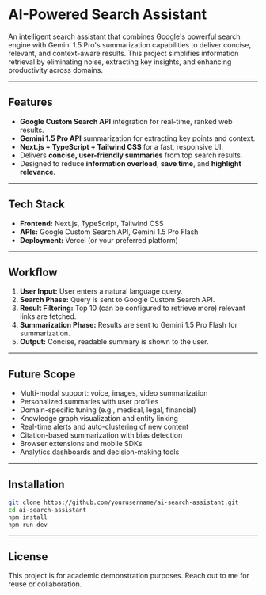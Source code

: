 # AI-Powered Search Assistant

An intelligent search assistant that combines Google's powerful search engine with Gemini 1.5 Pro's summarization capabilities to deliver concise, relevant, and context-aware results. This project simplifies information retrieval by eliminating noise, extracting key insights, and enhancing productivity across domains.

---

## Features

- **Google Custom Search API** integration for real-time, ranked web results.
- **Gemini 1.5 Pro API** summarization for extracting key points and context.
- **Next.js + TypeScript + Tailwind CSS** for a fast, responsive UI.
- Delivers **concise, user-friendly summaries** from top search results.
- Designed to reduce **information overload**, **save time**, and **highlight relevance**.

---

## Tech Stack

- **Frontend:** Next.js, TypeScript, Tailwind CSS
- **APIs:** Google Custom Search API, Gemini 1.5 Pro Flash
- **Deployment:** Vercel (or your preferred platform)

---

## Workflow

1. **User Input:** User enters a natural language query.
2. **Search Phase:** Query is sent to Google Custom Search API.
3. **Result Filtering:** Top 10 (can be configured to retrieve more) relevant links are fetched.
4. **Summarization Phase:** Results are sent to Gemini 1.5 Pro Flash for summarization.
5. **Output:** Concise, readable summary is shown to the user.

---

## Future Scope

- Multi-modal support: voice, images, video summarization
- Personalized summaries with user profiles
- Domain-specific tuning (e.g., medical, legal, financial)
- Knowledge graph visualization and entity linking
- Real-time alerts and auto-clustering of new content
- Citation-based summarization with bias detection
- Browser extensions and mobile SDKs
- Analytics dashboards and decision-making tools

---

## Installation

```bash
git clone https://github.com/yourusername/ai-search-assistant.git
cd ai-search-assistant
npm install
npm run dev
```
---

## License
This project is for academic demonstration purposes. Reach out to me for reuse or collaboration.
